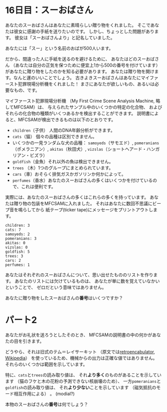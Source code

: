 # 16日目：スーおばさん

あなたのスーおばさんはあなたに素晴らしい贈り物をくれました。
そこであなたは彼女に感謝の手紙を送りたいのです。
しかし、ちょっとした問題があります。
彼女は「スーおばさんより」と記名していました。

あなたには「スー」という名前のおばが500人います。

だから、間違った人に手紙を送るのを避けるために、
あなたはどのスーおばさん
（あなたは自分の正気を保つために便宜上1から500の番号を付けています）
があなたに贈り物をしたのかを知る必要があります。
あなたは贈り物を開けます。なんと運のいいことでしょう。
古きよきスーおばさんはあなたにマイファースト犯罪現場分析機をくれました！
まさにあなたが欲しいもの、あるいは必要なもの、です。

マイファースト犯罪現場分析機
（My First Crime Scene Analysis Machine, 略してMFCSAM）は、
与えられたサンプル中のいくつかの特定の化合物、
およびそれらの化合物の種類がいくつあるかを検出することができます。
説明書によると、MFCSAMが検出できるものは以下のとおりです。

- `children`（子供） 人間のDNA年齢分析ができます。
- `cats`（猫） 個々の品種は区別できません。
- いくつかの一見ランダムな犬の品種：
`samoyeds`（サモエド）, `pomeranians`（ポメラニアン）,
`akitas`（秋田犬）, `vizslas`（ショートヘアード・ハンガリアン・ビズラ）
- `goldfish`（金魚）それ以外の魚は検出できません。
- `trees` （木）1つのグループにまとめられています。
- `cars`（車）おそらく排気ガスかガソリンか何かによって。
- `perfumes`（香水）あなたのスーおばさんの多くはいくつかを付けているので、これは便利です。

実際には、あなたのスーおばさんの多くはこれらの多くを持っています。
あなたは贈り物の包装をMFCSAMに入れました。
それはあなたに数回不思議にビープ音を鳴らしてから
紙テープ(ticker tape)にメッセージをプリントアウトします。

~~~
children: 3
cats: 7
samoyeds: 2
pomeranians: 3
akitas: 0
vizslas: 0
goldfish: 5
trees: 3
cars: 2
perfumes: 1
~~~

あなたはそれぞれのスーおばさんについて、思い出せたもののリストを作ります。
あなたのリストには欠けているものは、
あなたが単に数を覚えていなかいということで、
ゼロだという意味ではありません。

あなたに贈り物をしたスーおばさんの**番号**はいくつですか？

# パート2

あなたがお礼状を送ろうとしたそのとき、
MFCSAMの説明書の中の何かがあなたの目を引きます。

どうやら、それは旧式のテム＝レイサーキット
（原文では[retroencabulator](https://www.youtube.com/watch?v=RXJKdh1KZ0w), [Wikipedia](https://en.wikipedia.org/wiki/Turboencabulator)）
を使っているため、機械からの出力は正確な値ではありません。
それらのいくつかは範囲を示しています。

特に、`cats`と`trees`の読み取り値は、
それ**より多く**のものがあることを示しています
（猫のフケと木の花粉の予測できない核崩壊のため）、
一方`pomeranians`と`goldfish`の読み取り値は、
それ**より少ない**ことを示しています
（磁気抵抗のモード相互作用による） 。
(modial?)

本物のスーおばさんの**番号**は何でしょう？
